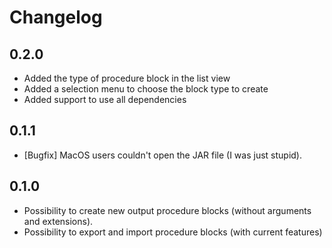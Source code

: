 # Changelog

## 0.2.0
* Added the type of procedure block in the list view
* Added a selection menu to choose the block type to create
* Added support to use all dependencies

## 0.1.1
* [Bugfix] MacOS users couldn't open the JAR file (I was just stupid).

## 0.1.0
* Possibility to create new output procedure blocks (without arguments and extensions).
* Possibility to export and import procedure blocks (with current features)